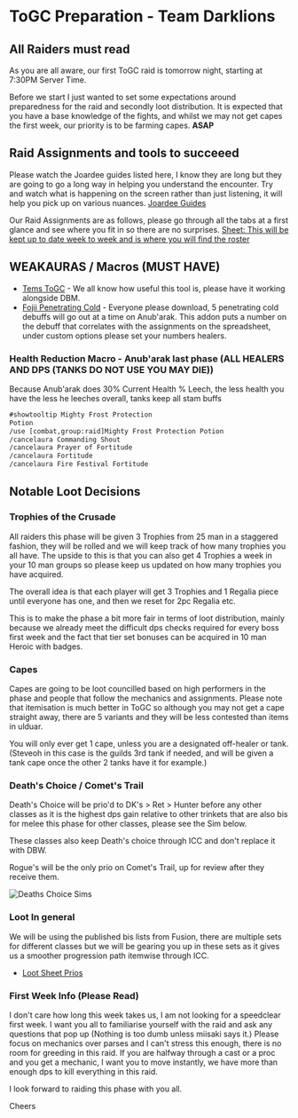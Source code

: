 # ToGC Preparation - Team Darklions
## All Raiders must read


As you are all aware, our first ToGC raid is tomorrow night, starting at 7:30PM Server Time. 

Before we start I just wanted to set some expectations around preparedness for the raid and secondly loot distribution. 
It is expected that you have a base knowledge of the fights, and whilst we may not get capes the first week, our priority is to be farming capes. **ASAP**

## Raid Assignments and tools to succeeed

Please watch the Joardee guides listed here, I know they are long but they are going to go a long way in helping you understand the encounter. 
Try and watch what is happening on the screen rather than just listening, it will help you pick up on various nuances. 
[Joardee Guides](https://breakdance.github.io/breakdance/)

Our Raid Assignments are as follows, please go through all the tabs at a first glance and see where you fit in so there are no surprises.
[Sheet: This will be kept up to date week to week and is where you will find the roster](https://docs.google.com/spreadsheets/d/12ewyA8AGRln-gefoQ0yVON2NqEot_Ns2ju5_Sz8EHTQ/edit#gid=0)

## WEAKAURAS / Macros (MUST HAVE)
- [Tems ToGC](https://wago.io/TemsToGC) - We all know how useful this tool is, please have it working alongside DBM.
- [Fojii Penetrating Cold](https://wago.io/gTmTzXIa-) - Everyone please download, 5 penetrating cold debuffs will go out at a time on Anub'arak. This addon puts a number on the debuff that correlates with the assignments on the spreadsheet, under custom options please set your numbers healers.

### Health Reduction Macro - Anub'arak last phase (ALL HEALERS AND DPS (TANKS DO NOT USE YOU MAY DIE))
Because Anub'arak does 30% Current Health % Leech, the less health you have the less he leeches overall, tanks keep all stam buffs 
```txt
#showtooltip Mighty Frost Protection
Potion
/use [combat,group:raid]Mighty Frost Protection Potion
/cancelaura Commanding Shout
/cancelaura Prayer of Fortitude
/cancelaura Fortitude
/cancelaura Fire Festival Fortitude
```

## Notable Loot Decisions 

### Trophies of the Crusade
All raiders this phase will be given 3 Trophies from 25 man in a staggered fashion, they will be rolled and we will keep track of how many trophies you all have. 
The upside to this is that you can also get 4 Trophies a week in your 10 man groups so please keep us updated on how many trophies you have acquired. 

The overall idea is that each player will get 3 Trophies and 1 Regalia piece until everyone has one, and then we reset for 2pc Regalia etc.

This is to make the phase a bit more fair in terms of loot distribution, mainly because we already meet the difficult dps checks required for every boss first week and the fact that tier set bonuses can be acquired in 10 man Heroic with badges.

### Capes
Capes are going to be loot councilled based on high performers in the phase and people that follow the mechanics and assignments.
Please note that itemisation is much better in ToGC so although you may not get a cape straight away, there are 5 variants and they will be less contested than items in ulduar.

You will only ever get 1 cape, unless you are a designated off-healer or tank. (Steveoh in this case is the guilds 3rd tank if needed, and will be given a tank cape once the other 2 tanks have it for example.)

### Death's Choice / Comet's Trail

Death's Choice will be prio'd to DK's > Ret > Hunter before any other classes as it is the highest dps gain relative to other trinkets that are also bis for melee this phase for other classes, please see the Sim below.

These classes also keep Death's choice through ICC and don't replace it with DBW. 

Rogue's will be the only prio on Comet's Trail, up for review after they receive them.

![Deaths Choice Sims](https://lh4.googleusercontent.com/A8IbcqUEmr4RUd09tJ9e-bM7KwokHq7E82Qsi4m0XvlRc-pgU12gHxqaQa_Uz2P2XHdslKoJb4pla2jf4ocHEXG1EVKAEmX9pPB2c7w1A3c1J9bbAj8xxEltY9vpTWLUHzh_H8cde_1RbiwXbEYgTgQ)

### Loot In general

We will be using the published bis lists from Fusion, there are multiple sets for different classes but we will be gearing you up in these sets as it gives us a smoother progression path itemwise through ICC. 
- [Loot Sheet Prios](https://docs.google.com/spreadsheets/d/1TyYdcyq2_J5GT6rsIH9mNQgKWtoOa7bxDriMf8u1d5Q/pubhtml#)


### First Week Info (Please Read)

I don't care how long this week takes us, I am not looking for a speedclear first week. 
I want you all to familiarise yourself with the raid and ask any questions that pop up (Nothing is too dumb unless miisaki says it.)
Please focus on mechanics over parses and I can't stress this enough, there is no room for greeding in this raid. If you are halfway through a cast or a proc and you get a mechanic, I want you to move instantly, we have more than enough dps to kill everything in this raid.

I look forward to raiding this phase with you all. 

Cheers



